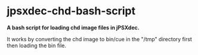 # jpsxdec-chd-bash-script

**A bash script for loading chd image files in jPSXdec.**

It works by converting the chd image to bin/cue in the "/tmp" directory first then loading the bin file.
